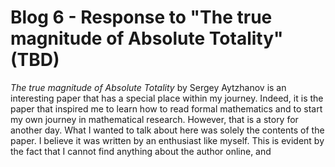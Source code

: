 # Blog 6 - Response to "The true magnitude of Absolute Totality" (TBD)

*The true magnitude of Absolute Totality* by Sergey Aytzhanov is an interesting paper that has a special place within my journey. Indeed, it is the paper that inspired me to learn how to read formal mathematics and to start my own journey in mathematical research. However, that is a story for another day. What I wanted to talk about here was solely the contents of the paper. I believe it was written by an enthusiast like myself. This is evident by the fact that I cannot find anything about the author online, and 